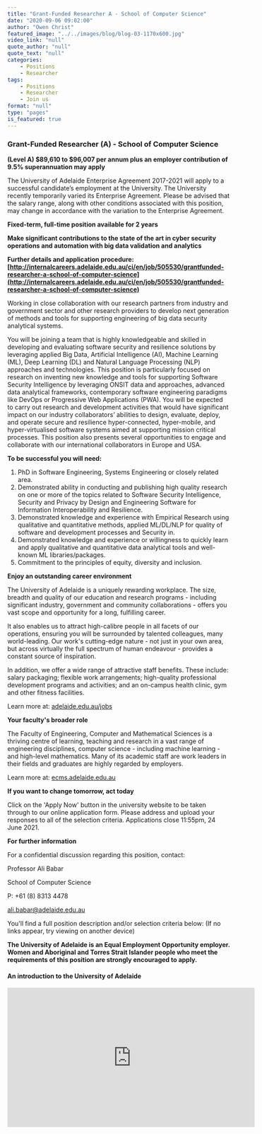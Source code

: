 ```yaml
---
title: "Grant-Funded Researcher A - School of Computer Science"
date: "2020-09-06 09:02:00"
author: "Owen Christ"
featured_image: "../../images/blog/blog-03-1170x600.jpg"
video_link: "null"
quote_author: "null"
quote_text: "null"
categories: 
    - Positions
    - Researcher
tags: 
    - Positions
    - Researcher
    - Join us
format: "null"
type: "pages"
is_featured: true
---
```



### Grant-Funded Researcher (A) - School of Computer Science

**(Level A) $89,610 to $96,007 per annum plus an employer contribution of 9.5% superannuation may apply**

The University of Adelaide Enterprise Agreement 2017-2021 will apply to a successful candidate’s employment at the University.  The University recently temporarily varied its Enterprise Agreement.  Please be advised that the salary range, along with other conditions associated with this position, may change in accordance with the variation to the Enterprise Agreement.

**Fixed-term, full-time position available for 2 years**

**Make significant contributions to the state of the art in cyber security operations and automation with big data validation and analytics**

**Further details and application procedure: [http://internalcareers.adelaide.edu.au/ci/en/job/505530/grantfunded-researcher-a-school-of-computer-science](http://internalcareers.adelaide.edu.au/ci/en/job/505530/grantfunded-researcher-a-school-of-computer-science)**

Working in close collaboration with our research partners from industry and government sector and other research providers to develop next generation of methods and tools for supporting engineering of big data security analytical systems.

You will be joining a team that is highly knowledgeable and skilled in developing and evaluating software security and resilience solutions by leveraging applied Big Data, Artificial Intelligence (AI), Machine Learning (ML), Deep Learning (DL) and Natural Language Processing (NLP) approaches and technologies. This position is particularly focused on research on inventing new knowledge and tools for supporting Software Security Intelligence by leveraging ONSIT data and approaches, advanced data analytical frameworks, contemporary software engineering paradigms like DevOps or Progressive Web Applications (PWA). You will be expected to carry out research and development activities that would have significant impact on our industry collaborators’ abilities to design, evaluate, deploy, and operate secure and resilience hyper-connected, hyper-mobile, and hyper-virtualised software systems aimed at supporting mission critical processes. This position also presents several opportunities to engage and collaborate with our international collaborators in Europe and USA.

**To be successful you will need:**

1. PhD in Software Engineering, Systems Engineering or closely related area.
2. Demonstrated ability in conducting and publishing high quality research on one or more of the topics related to Software Security Intelligence, Security and Privacy by Design and Engineering Software for Information Interoperability and Resilience.
3. Demonstrated knowledge and experience with Empirical Research using qualitative and quantitative methods, applied ML/DL/NLP for quality of software and development processes and Security in.
4. Demonstrated knowledge and experience or willingness to quickly learn and apply qualitative and quantitative data analytical tools and well-known ML libraries/packages.
5. Commitment to the principles of equity, diversity and inclusion.


**Enjoy an outstanding career environment**

The University of Adelaide is a uniquely rewarding workplace. The size, breadth and quality of our education and research programs - including significant industry, government and community collaborations - offers you vast scope and opportunity for a long, fulfilling career.

It also enables us to attract high-calibre people in all facets of our operations, ensuring you will be surrounded by talented colleagues, many world-leading. Our work's cutting-edge nature - not just in your own area, but across virtually the full spectrum of human endeavour - provides a constant source of inspiration.

In addition, we offer a wide range of attractive staff benefits. These include: salary packaging; flexible work arrangements; high-quality professional development programs and activities; and an on-campus health clinic, gym and other fitness facilities.

Learn more at: [adelaide.edu.au/jobs](adelaide.edu.au/jobs)

**Your faculty's broader role**

The Faculty of Engineering, Computer and Mathematical Sciences is a thriving centre of learning, teaching and research in a vast range of engineering disciplines, computer science - including machine learning - and high-level mathematics. Many of its academic staff are work leaders in their fields and graduates are highly regarded by employers.

Learn more at: [ecms.adelaide.edu.au](ecms.adelaide.edu.au)

**If you want to change tomorrow, act today**

Click on the 'Apply Now' button in the university website to be taken through to our online application form. Please address and upload your responses to all of the selection criteria. Applications close 11:55pm, 24 June 2021.

**For further information**

For a confidential discussion regarding this position, contact:

Professor Ali Babar

School of Computer Science

P: +61 (8) 8313 4478

<ali.babar@adelaide.edu.au> 

You'll find a full position description and/or selection criteria below: (If no links appear, try viewing on another device)

**The University of Adelaide is an Equal Employment Opportunity employer. Women and Aboriginal and Torres Strait Islander people who meet the requirements of this position are strongly encouraged to apply.**


#### An introduction to the University of Adelaide

<iframe width="560" height="315" src="https://www.youtube.com/embed/aF9vyPytuzQ" frameborder="0" allow="accelerometer; autoplay; encrypted-media; gyroscope; picture-in-picture" allowfullscreen></iframe>